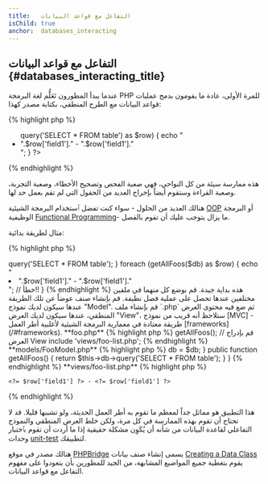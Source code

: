 ```yaml
---
title:   التفاعل مع قواعد البيانات
isChild: true
anchor:  databases_interacting
---
```


## التفاعل مع قواعد البيانات {#databases_interacting_title}

عندما يبدأ المطورون تَعَلُّم لغة البرمجة PHP للمرة الأولى، عادة ما يقومون بدمج عمليات قواعد البيانات مع الطرح المنطقي، بكتابة مصدر كهذا:

{% highlight php %}
<ul>
<?php
foreach ($db->query('SELECT * FROM table') as $row) {
    echo "<li>".$row['field1']." - ".$row['field1']."</li>";
}
?>
</ul>
{% endhighlight %}

هذه ممارسة سيئة من كل النواحي، فهي صعبة الفحص وتصحيح الأخطاء، وصعبة التجربة، وصعبة القراءة وستقوم أيضاً بإخراج العديد من الحقول التي لم تقم بعمل حد لها.

هنالك العديد من الحلول - سواء كنت تفضل ٱستخدام البرمجة الشيئية [OOP](#object-oriented-programming) أو البرمجة الوظيفية [Functional Programming](#functional-programming)- ما يزال يتوجب عليك أن تقوم بالفصل.

مثال لطريقة بدائية:

{% highlight php %}
<?php
function getAllFoos($db) {
    return $db->query('SELECT * FROM table');
}

foreach (getAllFoos($db) as $row) {
    echo "<li>".$row['field1']." - ".$row['field1']."</li>"; // خطأ!!
}
{% endhighlight %}

هذه بداية جيدة. قم بوضع كل منهما في ملفين مختلفين عندها تحصل على عملية فصل نظيفة.

قم بإنشاء صنف عوضاً عن تلك الطريقة عندها سيكون لديك نموذج "Model". قم بإنشاء ملف `.php` ثم ضع فيه محتوى العرض المنطقي، عندها سيكون لديك العرض "View"، ستلاحظ أنه قريب من نموذج [MVC] - طريقة معتادة في معمارية البرمجة الشيئية لأغلبية أطر العمل [frameworks](/#frameworks).

**foo.php**

{% highlight php %}
<?php
$db = new PDO('mysql:host=localhost;dbname=testdb;charset=utf8', 'username', 'password');

// قم بإدراج النموذج Model
include 'models/FooModel.php';

// قم بإنشاء كائن
$fooModel = new FooModel($db);
// ٱستخرج قائمة من Foos
$fooList = $fooModel->getAllFoos();

// قم بإدراج العرض View
include 'views/foo-list.php';
{% endhighlight %}


**models/FooModel.php**

{% highlight php %}
<?php
class FooModel
{
    protected $db;

    public function __construct(PDO $db)
    {
        $this->db = $db;
    }

    public function getAllFoos() {
        return $this->db->query('SELECT * FROM table');
    }
}
{% endhighlight %}

**views/foo-list.php**

{% highlight php %}
<?php foreach ($fooList as $row): ?>
    <?= $row['field1'] ?> - <?= $row['field1'] ?>
<?php endforeach ?>
{% endhighlight %}

هذا التطبيق هو مماثل جداً لمعظم ما تقوم به أطر العمل الحديثة، ولو تشببها قليلا.
قد لا تحتاج أن تقوم بهذه الممارسة في كل مرة، ولكن خلط العرض المنطقي والنموذج التفاعلي لقاعدة البيانات من شأنه أن يُكَوِن مشكلة حقيقية إذا ما أردت أن تقوم بٱختبار وحدات [unit-test](#unit-testing) لتطبيقك.

هنالك مصدر في موقع [PHPBridge] يسمى إنشاء صنف بيانات [Creating a Data Class] يقوم بتغطية جميع المواضيع المشابهة، من الجيد للمطورين بأن يتعودوا على مفهوم التفاعل مع قواعد البيانات.


[MVC]: http://code.tutsplus.com/tutorials/mvc-for-noobs--net-10488
[PHPBridge]: http://phpbridge.org/
[Creating a Data Class]: http://phpbridge.org/intro-to-php/creating_a_data_class
